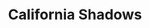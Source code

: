 ---
pid: vp2
title: California Shadows
location_transcription: California
coordinates: "[-75.176492452071, 40.035594714129]"
zipcode: 
gen_neighborhood: 
neighborhood: 
outside_phl: 
age: '8'
age_range: 6-13
instagram: 
image_file_name: vp_2.jpg
proposal_transcription: 
topic: Unknown
topic_summary: '0'
type: Other No Form
keywords_other: 
credit: Hudsyn Devereoux
image_labels: 
twitter: 
facebook: 
permalink: "/monuments/vp2/"
layout: item-page
---